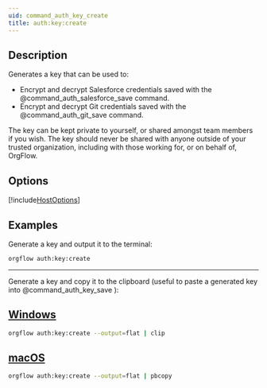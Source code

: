 ```yaml
---
uid: command_auth_key_create
title: auth:key:create
---
```


## Description

Generates a key that can be used to:

- Encrypt and decrypt Salesforce credentials saved with the @command_auth_salesforce_save command.
- Encrypt and decrypt Git credentials saved with the @command_auth_git_save command.

The key can be kept private to yourself, or shared amongst team members if you wish. The key should never be shared with anyone outside of your trusted organization, including with those working for, or on behalf of, OrgFlow.

## Options

[!include[HostOptions](partials/host-options.md)]

## Examples

Generate a key and output it to the terminal:

```bash
orgflow auth:key:create
```

***

Generate a key and copy it to the clipboard (useful to paste a generated key into @command_auth_key_save ):

## [Windows](#tab/win)

```bash
orgflow auth:key:create --output=flat | clip
```

## [macOS](#tab/macos)

```bash
orgflow auth:key:create --output=flat | pbcopy
```
